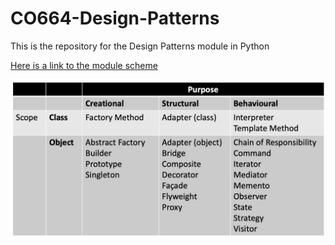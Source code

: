 # CO664-Design-Patterns

This is the repository for the Design Patterns module in Python

[Here is a link to the module scheme](https://github.com/NicholasDay1992/CO664-Design-Patterns/wiki/Module-Scheme) 

![DPs](https://github.com/NicholasDay1992/CO664-Design-Patterns/blob/main/images/DP%20Categories.jpg)
